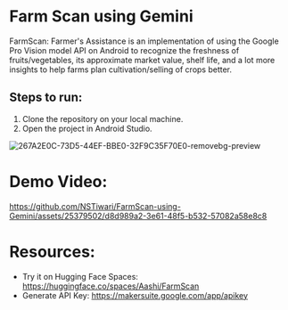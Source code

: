 # Farm Scan using Gemini
FarmScan: Farmer's Assistance is an implementation of using the Google Pro Vision model API on Android to recognize the freshness of fruits/vegetables, its approximate market value, shelf life, and a lot more insights to help farms plan cultivation/selling of crops better.

## Steps to run:

1. Clone the repository on your local machine.
2. Open the project in Android Studio.


![267A2E0C-73D5-44EF-BBE0-32F9C35F70E0-removebg-preview](https://github.com/NSTiwari/FarmScan-using-Gemini/assets/25379502/9754f73d-8524-4286-93ac-20fb728f9633)

# Demo Video:
https://github.com/NSTiwari/FarmScan-using-Gemini/assets/25379502/d8d989a2-3e61-48f5-b532-57082a58e8c8


# Resources:
- Try it on Hugging Face Spaces: https://huggingface.co/spaces/Aashi/FarmScan
- Generate API Key: https://makersuite.google.com/app/apikey
